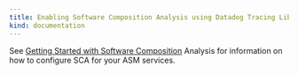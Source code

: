 ```yaml
---
title: Enabling Software Composition Analysis using Datadog Tracing Libraries
kind: documentation
---
```


See [Getting Started with Software Composition][1] Analysis for information on how to configure SCA for your ASM services.

[1]: /getting_started/application_security/software_composition_analysis